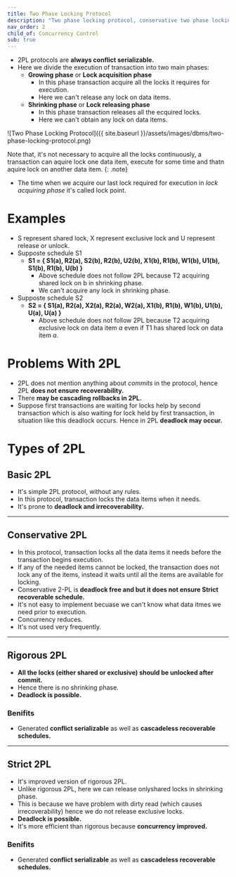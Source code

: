 ```yaml
---
title: Two Phase Locking Protocol
description: "Two phase locking protocol, conservative two phase locking, strict two phase locking, rigorous two phase locking."
nav_order: 2
child_of: Concurrency Control
sub: true
---
```


- 2PL protocols are **always conflict serializable.**
- Here we divide the execution of transaction into two main phases:
    - **Growing phase** or **Lock acquisition phase**
        - In this phase transaction acquire all the locks it requires for execution.
        - Here we can't release any lock on data items.
    - **Shrinking phase** or **Lock releasing phase**
        - In this phase transaction releases all the ecquired locks.
        - Here we can't obtain any lock on data items.

![Two Phase Locking Protocol]({{ site.baseurl }}/assets/images/dbms/two-phase-locking-protocol.png)

Note that, it's not necessary to acquire all the locks continuously, a transaction can aquire lock one data item, execute for some time and thatn aquire lock on another data item.
{: .note}

- The time when we acquire our last lock required for execution in *lock acquiring phase* it's called lock point.

# Examples

- S represent shared lock, X represent exclusive lock and U represent release or unlock.
- Supposte schedule S1
    - **S1 = { S1(a), R2(a), S2(b), R2(b), U2(b), X1(b), R1(b), W1(b), U1(b), S1(b), R1(b), U(b) }**
        - Above schedule does not follow 2PL because T2 acquiring shared lock on b in shrinking phase.
        - We can't acquire any lock in shrinking phase.
- Supposte schedule S2
    - **S2 = { S1(a), R2(a), X2(a), R2(a), W2(a), X1(b), R1(b), W1(b), U1(b), U(a), U(a) }**
        - Above schedule does not follow 2PL because T2 acquiring exclusive lock on data item *a* even if T1 has shared lock on data item *a*.
    
# Problems With 2PL

- 2PL does not mention anything about *commits* in the protocol, hence 2PL **does not ensure recoverability.**
- There **may be cascading rollbacks in 2PL.**
- Suppose first transactions are waiting for locks help by second transaction which is also waiting for lock held by first transaction, in situation like this deadlock occurs. Hence in 2PL **deadlock may occur.**

# Types of 2PL

## Basic 2PL

- It's simple 2PL protocol, without any rules.
- In this protocol, transaction locks the data items when it needs.
- It's prone to **deadlock and irrecoverability.**

***

## Conservative 2PL

- In this protocol, transaction locks all the data items it needs before the transaction begins execution.
- If any of the needed items cannot be locked, the transaction does not lock any of the items, instead it waits until all the items are available for locking.
- Conservative 2-PL is **deadlock free and but it does not ensure Strict recoverable schedule.**
- It's not easy to implement becuase we can't know what data itmes we need prior to execution.
- Concurrency reduces. 
- It's not used very frequently.

***

## Rigorous 2PL

- **All the locks (either shared or exclusive) should be unlocked after commit.**
- Hence there is no shrinking phase.
- **Deadlock is possible.**

### Benifits

- Generated **conflict serializable** as well as **cascadeless recoverable schedules.**

***

## Strict 2PL

- It's improved version of rigorous 2PL.
- Unlike rigorous 2PL, here we can release onlyshared locks in shrinking phase.
- This is because we have problem with dirty read (which causes irrecoverability) hence we do not release exclusive locks.
- **Deadlock is possible.**
- It's more efficient than rigorous because **concurrency improved.**

### Benifits

- Generated **conflict serializable** as well as **cascadeless recoverable schedules.**
